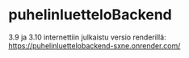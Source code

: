# puhelinluetteloBackend
3.9 ja 3.10 internettiin julkaistu versio renderillä: 
https://puhelinluettelobackend-sxne.onrender.com/
